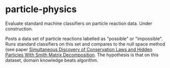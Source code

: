 # particle-physics
Evaluate standard machine classifiers on particle reaction data. Under construction.

Posts a data set of particle reactions labelled as "possible" or "impossible". Runs standard classifiers on this set and compares to the null space method (see paper [Simultaneous Discovery of Conservation Laws and Hidden Particles With Smith Matrix Decomposition](http://www.cs.sfu.ca/~oschulte/pubs.html). The hypothesis is that on this dataset, domain knowledge beats algorithm.

